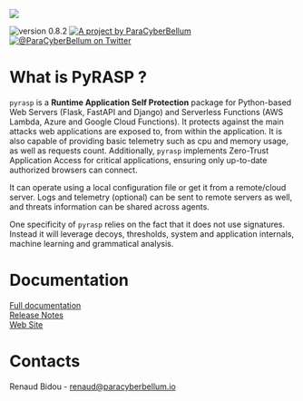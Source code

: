 ![](pyrasp.png)

<p>
    <img src="https://img.shields.io/badge/Version-0.8.2-green?style=for-the-badge" alt="version 0.8.2"/>
    <a href="https://www.paracyberbellum.io">
        <img src="https://img.shields.io/badge/A%20project%20by-ParaCyberBellum-blue?style=for-the-badge" alt="A project by ParaCyberBellum"/>
    </a>
    <a href="https://twitter.com/ParaCyberBellum">
        <img src="https://img.shields.io/badge/Twitter-@ParaCyberBellum-yellow?style=for-the-badge&color=666666" alt="@ParaCyberBellum on Twitter"/>
    </a>
</p>

# What is PyRASP ?
`pyrasp` is a **Runtime Application Self Protection** package for Python-based Web Servers (Flask, FastAPI and Django) and Serverless Functions (AWS Lambda, Azure and Google Cloud Functions). It protects against the main attacks web applications are exposed to, from within the application. It is also capable of providing basic telemetry such as cpu and memory usage, as well as requests count. Additionally, `pyrasp` implements Zero-Trust Application Access for critical applications, ensuring only up-to-date authorized browsers can connect.

It can operate using a local configuration file or get it from a remote/cloud server. Logs and telemetry (optional) can be sent to remote servers as well, and threats information can be shared across agents.

One specificity of `pyrasp` relies on the fact that it does not use signatures. Instead it will leverage decoys, thresholds, system and application internals, machine learning and grammatical analysis.

# Documentation
[Full documentation](https://paracyberbellum.gitbook.io/pyrasp)
<br>[Release Notes](https://github.com/rbidou/pyrasp/blob/main/RELEASE-NOTES.md)
<br>[Web Site](https://pyrasp.paracyberbellum.io)

# Contacts
Renaud Bidou - renaud@paracyberbellum.io










